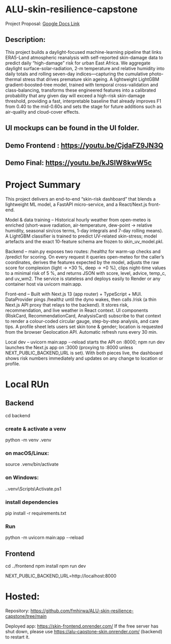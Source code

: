 # ALU-skin-resilience-capstone
Project Proposal: [Google Docs Link](https://docs.google.com/document/d/1U6Kpyz8hYpoDxFvIvnkUzqx9yUppbbLSSspl0DKzjpQ/edit?usp=sharing)

## Description: 

This project builds a daylight-focused machine-learning pipeline that links ERA5-Land atmospheric reanalysis with self-reported skin-damage data to predict daily “high-damage” risk for urban East Africa. We aggregate daylight surface-solar-radiation, 2-m temperature and relative humidity into daily totals and rolling seven-day indices—capturing the cumulative photo-thermal stress that drives premature skin ageing. A lightweight LightGBM gradient-boosted-tree model, trained with temporal cross-validation and class-balancing, transforms these engineered features into a calibrated probability that any given day will exceed a high-risk skin-damage threshold, providing a fast, interpretable baseline that already improves F1 from 0.40 to the mid-0.60s and sets the stage for future additions such as air-quality and cloud-cover effects.

## UI mockups can be found in the UI folder.
## Demo Frontend : https://youtu.be/CjdaFZ9JN3Q
## Demo Final: https://youtu.be/kJSIW8kwW5c

# Project Summary

This project delivers an end-to-end “skin-risk dashboard” that blends a lightweight ML model, a FastAPI micro-service, and a React/Next.js front-end.

Model & data training – Historical hourly weather from open-meteo is enriched (short-wave radiation, air-temperature, dew-point → relative humidity, seasonal sin/cos terms, 1-day integrals and 7-day rolling means). A LightGBM classifier is trained to predict UV-related skin-stress; model artefacts and the exact 10-feature schema are frozen to skin_uv_model.pkl.

Backend – main.py exposes two routes: /healthz for warm-up checks and /predict for scoring. On every request it queries open-meteo for the caller’s coordinates, derives the features expected by the model, adjusts the raw score for complexion (light → +30 %, deep → +0 %), clips night-time values to a minimal risk of 5 %, and returns JSON with score, level, advice, temp_c, and uv_wm2. The service is stateless and deploys easily to Render or any container host via uvicorn main:app.

Front-end – Built with Next.js 13 (app router) + TypeScript + MUI.
DataProvider pings /healthz until the dyno wakes, then calls /risk (a thin Next.js API proxy that relays to the backend). It stores risk, recommendation, and live weather in React context. UI components (RiskCard, RecommendationCard, AnalysisCard) subscribe to that context to render a colour-coded circular gauge, step-by-step analysis, and care tips. A profile sheet lets users set skin tone & gender; location is requested from the browser Geolocation API. Automatic refresh runs every 30 min.

Local dev – uvicorn main:app --reload starts the API on :8000; npm run dev launches the Next.js app on :3000 (proxying to :8000 unless NEXT_PUBLIC_BACKEND_URL is set). With both pieces live, the dashboard shows risk numbers immediately and updates on any change to location or profile.


# Local RUn

## Backend

cd backend

### create & activate a venv
python -m venv .venv
### on macOS/Linux:
source .venv/bin/activate
### on Windows:
.\.venv\Scripts\Activate.ps1

### install dependencies
pip install -r requirements.txt

### Run
python -m uvicorn main:app --reload

## Frontend

cd ../frontend
npm install
npm run dev

NEXT_PUBLIC_BACKEND_URL=http://localhost:8000

# Hosted:

Repository: https://github.com/fmhirwa/ALU-skin-resilience-capstone/tree/main

Deployed app: https://skin-frontend.onrender.com/
If the free server has shut down, please use https://alu-capstone-skin.onrender.com/ (backend) to restart it.
